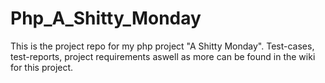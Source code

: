 # Php_A_Shitty_Monday

This is the project repo for my php project "A Shitty Monday". Test-cases, test-reports, project requirements aswell as more can be found in the wiki for this project.
